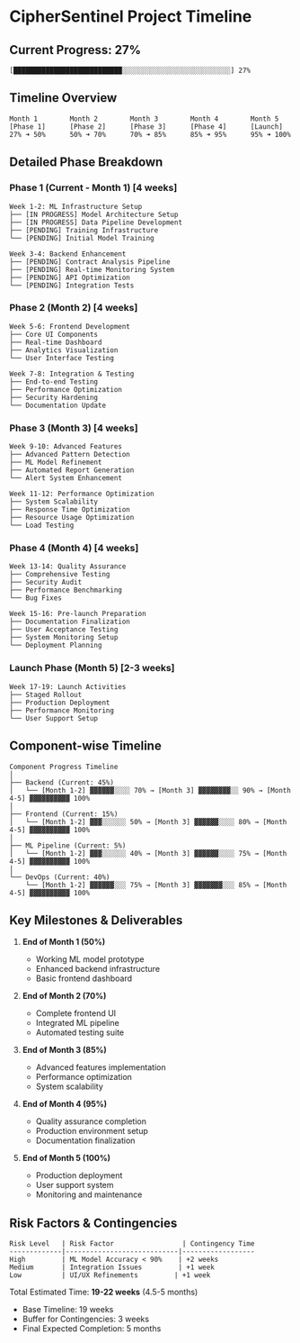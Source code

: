 # CipherSentinel Project Timeline

## Current Progress: 27%
```
[███████████████████████████░░░░░░░░░░░░░░░░░░░░░░░░░░░] 27%
```

## Timeline Overview
```
Month 1        Month 2        Month 3        Month 4        Month 5
[Phase 1]      [Phase 2]      [Phase 3]      [Phase 4]      [Launch]
27% ➜ 50%      50% ➜ 70%      70% ➜ 85%      85% ➜ 95%      95% ➜ 100%
```

## Detailed Phase Breakdown

### Phase 1 (Current - Month 1) [4 weeks]
```
Week 1-2: ML Infrastructure Setup
├── [IN PROGRESS] Model Architecture Setup
├── [IN PROGRESS] Data Pipeline Development
├── [PENDING] Training Infrastructure
└── [PENDING] Initial Model Training

Week 3-4: Backend Enhancement
├── [PENDING] Contract Analysis Pipeline
├── [PENDING] Real-time Monitoring System
├── [PENDING] API Optimization
└── [PENDING] Integration Tests
```

### Phase 2 (Month 2) [4 weeks]
```
Week 5-6: Frontend Development
├── Core UI Components
├── Real-time Dashboard
├── Analytics Visualization
└── User Interface Testing

Week 7-8: Integration & Testing
├── End-to-end Testing
├── Performance Optimization
├── Security Hardening
└── Documentation Update
```

### Phase 3 (Month 3) [4 weeks]
```
Week 9-10: Advanced Features
├── Advanced Pattern Detection
├── ML Model Refinement
├── Automated Report Generation
└── Alert System Enhancement

Week 11-12: Performance Optimization
├── System Scalability
├── Response Time Optimization
├── Resource Usage Optimization
└── Load Testing
```

### Phase 4 (Month 4) [4 weeks]
```
Week 13-14: Quality Assurance
├── Comprehensive Testing
├── Security Audit
├── Performance Benchmarking
└── Bug Fixes

Week 15-16: Pre-launch Preparation
├── Documentation Finalization
├── User Acceptance Testing
├── System Monitoring Setup
└── Deployment Planning
```

### Launch Phase (Month 5) [2-3 weeks]
```
Week 17-19: Launch Activities
├── Staged Rollout
├── Production Deployment
├── Performance Monitoring
└── User Support Setup
```

## Component-wise Timeline

```
Component Progress Timeline
│
├── Backend (Current: 45%)
│   └── [Month 1-2] ▓▓▓▓▓▓░░░░ 70% → [Month 3] ▓▓▓▓▓▓▓▓░░ 90% → [Month 4-5] ▓▓▓▓▓▓▓▓▓▓ 100%
│
├── Frontend (Current: 15%)
│   └── [Month 1-2] ▓▓▓░░░░░░ 50% → [Month 3] ▓▓▓▓▓▓░░░░ 80% → [Month 4-5] ▓▓▓▓▓▓▓▓▓▓ 100%
│
├── ML Pipeline (Current: 5%)
│   └── [Month 1-2] ▓▓▓░░░░░░ 40% → [Month 3] ▓▓▓▓▓▓░░░░ 75% → [Month 4-5] ▓▓▓▓▓▓▓▓▓▓ 100%
│
└── DevOps (Current: 40%)
    └── [Month 1-2] ▓▓▓▓▓▓░░░ 75% → [Month 3] ▓▓▓▓▓▓▓░░░ 85% → [Month 4-5] ▓▓▓▓▓▓▓▓▓▓ 100%
```

## Key Milestones & Deliverables

1. **End of Month 1 (50%)**
   - Working ML model prototype
   - Enhanced backend infrastructure
   - Basic frontend dashboard

2. **End of Month 2 (70%)**
   - Complete frontend UI
   - Integrated ML pipeline
   - Automated testing suite

3. **End of Month 3 (85%)**
   - Advanced features implementation
   - Performance optimization
   - System scalability

4. **End of Month 4 (95%)**
   - Quality assurance completion
   - Production environment setup
   - Documentation finalization

5. **End of Month 5 (100%)**
   - Production deployment
   - User support system
   - Monitoring and maintenance

## Risk Factors & Contingencies

```
Risk Level   | Risk Factor                 | Contingency Time
-------------|----------------------------|------------------
High         | ML Model Accuracy < 90%    | +2 weeks
Medium       | Integration Issues         | +1 week
Low          | UI/UX Refinements         | +1 week
```

Total Estimated Time: **19-22 weeks** (4.5-5 months)
- Base Timeline: 19 weeks
- Buffer for Contingencies: 3 weeks
- Final Expected Completion: 5 months 